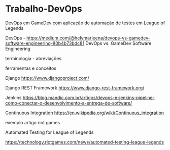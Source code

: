 # Trabalho-DevOps
DevOps em GameDev com aplicação de automação de testes em League of Legends

DevOps -
https://medium.com/@helymarleena/devops-vs-gamedev-software-engineering-80b4b73bdc81
DevOps vs. GameDev Software Engineering

terminologia - abreviações

ferramentas e conceitos

Django
https://www.djangoproject.com/

Django REST Framework
https://www.django-rest-framework.org/

Jenkins
https://blog.mandic.com.br/artigos/devops-e-jenkins-pipeline-como-conectar-o-desenvolvimento-a-entrega-de-software/

Continuous Integration
https://en.wikipedia.org/wiki/Continuous_integration

exemplo artigo riot games

Automated Testing for League of Legends

https://technology.riotgames.com/news/automated-testing-league-legends
